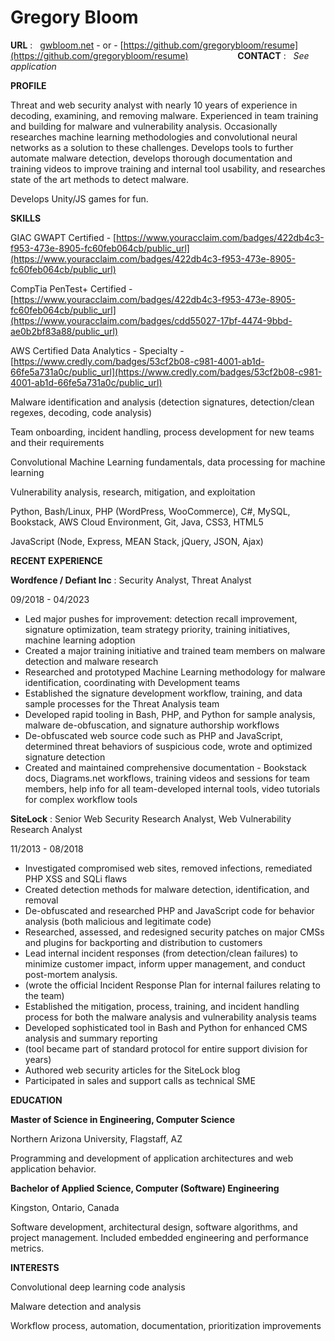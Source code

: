 Gregory Bloom
============

**URL** : &nbsp; [gwbloom.net](http://gwbloom.net) - or - [https://github.com/gregorybloom/resume](https://github.com/gregorybloom/resume) &nbsp;&nbsp;&nbsp;&nbsp;&nbsp;&nbsp;&nbsp;&nbsp;&nbsp;&nbsp;&nbsp;&nbsp;&nbsp;&nbsp;&nbsp;&nbsp;&nbsp;&nbsp; **CONTACT** : &nbsp; _See application_

**PROFILE**

Threat and web security analyst with nearly 10 years of experience in decoding, examining, and removing malware.  Experienced in team training and building for malware and vulnerability analysis.  Occasionally researches machine learning methodologies and convolutional neural networks as a solution to these challenges.  Develops tools to further automate malware detection, develops thorough documentation and training videos to improve training and internal tool usability, and researches state of the art methods to detect malware.

Develops Unity/JS games for fun.

**SKILLS**

GIAC GWAPT Certified - [https://www.youracclaim.com/badges/422db4c3-f953-473e-8905-fc60feb064cb/public_url](https://www.youracclaim.com/badges/422db4c3-f953-473e-8905-fc60feb064cb/public_url)

CompTia PenTest+ Certified - [https://www.youracclaim.com/badges/422db4c3-f953-473e-8905-fc60feb064cb/public_url](https://www.youracclaim.com/badges/cdd55027-17bf-4474-9bbd-ae0b2bf83a88/public_url)

AWS Certified Data Analytics - Specialty - [https://www.credly.com/badges/53cf2b08-c981-4001-ab1d-66fe5a731a0c/public_url](https://www.credly.com/badges/53cf2b08-c981-4001-ab1d-66fe5a731a0c/public_url)

Malware identification and analysis (detection signatures, detection/clean regexes, decoding, code analysis)

Team onboarding, incident handling, process development for new teams and their requirements

Convolutional Machine Learning fundamentals, data processing for machine learning

Vulnerability analysis, research, mitigation, and exploitation

Python, Bash/Linux, PHP (WordPress, WooCommerce), C#, MySQL, Bookstack, AWS Cloud Environment, Git, Java, CSS3, HTML5

JavaScript (Node, Express, MEAN Stack, jQuery, JSON, Ajax)

**RECENT EXPERIENCE**

**Wordfence / Defiant Inc** :
Security Analyst, Threat Analyst

09/2018 - 04/2023

 - Led major pushes for improvement: detection recall improvement, signature optimization, team strategy priority, training initiatives, machine learning adoption
 - Created a major training initiative and trained team members on malware detection and malware research
 - Researched and prototyped Machine Learning methodology for malware identification, coordinating with Development teams
 - Established the signature development workflow, training, and data sample processes for the Threat Analysis team
 - Developed rapid tooling in Bash, PHP, and Python for sample analysis, malware de-obfuscation, and signature authorship workflows
 - De-obfuscated web source code such as PHP and JavaScript, determined threat behaviors of suspicious code, wrote and optimized signature detection
 - Created and maintained comprehensive documentation - Bookstack docs, Diagrams.net workflows, training videos and sessions for team members, help info for all team-developed internal tools, video tutorials for complex workflow tools

**SiteLock** :
Senior Web Security Research Analyst, Web Vulnerability Research Analyst

11/2013 - 08/2018

- Investigated compromised web sites, removed infections, remediated PHP XSS and SQLi flaws
- Created detection methods for malware detection, identification, and removal
- De-obfuscated and researched PHP and JavaScript code for behavior analysis (both malicious and legitimate code)
- Researched, assessed, and redesigned security patches on major CMSs and plugins for backporting and distribution to customers
- Lead internal incident responses (from detection/clean failures) to minimize customer impact, inform upper management, and conduct post-mortem analysis.
-	(wrote the official Incident Response Plan for internal failures relating to the team)
- Established the mitigation, process, training, and incident handling process for both the malware analysis and vulnerability analysis teams
- Developed sophisticated tool in Bash and Python for enhanced CMS analysis and summary reporting
- 	(tool became part of standard protocol for entire support division for years)
- Authored web security articles for the SiteLock blog
- Participated in sales and support calls as technical SME

**EDUCATION**

**Master of Science in Engineering, Computer Science**

Northern Arizona University, Flagstaff, AZ

Programming and development of application architectures and web application behavior.

**Bachelor of Applied Science, Computer (Software) Engineering**

Kingston, Ontario, Canada

Software development, architectural design, software algorithms, and project management.  Included embedded engineering and performance metrics.

**INTERESTS**

Convolutional deep learning code analysis

Malware detection and analysis

Workflow process, automation, documentation, prioritization improvements
